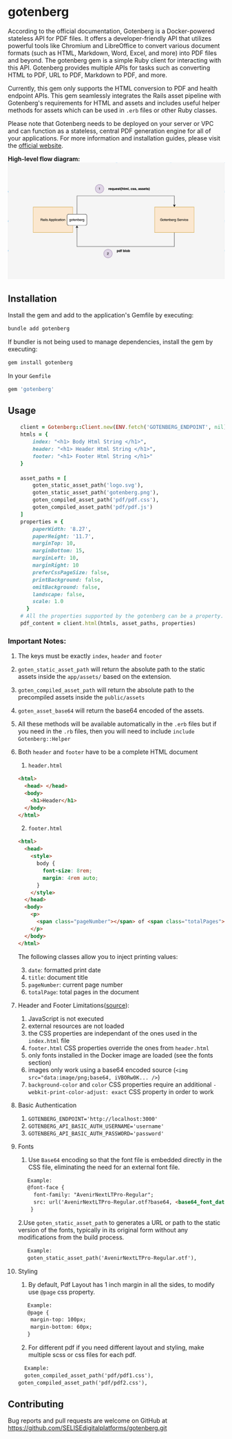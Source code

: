 # gotenberg

According to the official documentation, Gotenberg is a Docker-powered stateless API for PDF files. It offers a developer-friendly API that utilizes powerful tools like Chromium and LibreOffice to convert various document formats (such as HTML, Markdown, Word, Excel, and more) into PDF files and beyond. The gotenberg gem is a simple Ruby client for interacting with this API. Gotenberg provides multiple APIs for tasks such as converting HTML to PDF, URL to PDF, Markdown to PDF, and more.

Currently, this gem only supports the HTML conversion to PDF and health endpoint APIs. This gem seamlessly integrates the Rails asset pipeline with Gotenberg's requirements for HTML and assets and includes useful helper methods for assets which can be used in `.erb` files or other Ruby classes.

Please note that Gotenberg needs to be deployed on your server or VPC and can function as a stateless, central PDF generation engine for all of your applications. For more information and installation guides, please visit the [official website](https://gotenberg.dev).

**High-level flow diagram:**
![Alt text](./docs/diagram.png)

## Installation

Install the gem and add to the application's Gemfile by executing:

```bash
bundle add gotenberg
```

If bundler is not being used to manage dependencies, install the gem by executing:

```bash
gem install gotenberg
```

In your `Gemfile`

```bash
gem 'gotenberg'
```

## Usage

```ruby
    client = Gotenberg::Client.new(ENV.fetch('GOTENBERG_ENDPOINT', nil))
    htmls = {
        index: "<h1> Body Html String </h1>",
        header: "<h1> Header Html String </h1>",
        footer: "<h1> Footer Html String </h1>"
    }

    asset_paths = [
        goten_static_asset_path('logo.svg'),
        goten_static_asset_path('gotenberg.png'),
        goten_compiled_asset_path('pdf/pdf.css'),
        goten_compiled_asset_path('pdf/pdf.js')
    ]
    properties = {
        paperWidth: '8.27',
        paperHeight: '11.7',
        marginTop: 10,
        marginBottom: 15,
        marginLeft: 10,
        marginRight: 10
        preferCssPageSize: false,
        printBackground: false,
        omitBackground: false,
        landscape: false,
        scale: 1.0
      }
    # All the properties supported by the gotenberg can be a property. Check official gotenberg docs for more info
    pdf_content = client.html(htmls, asset_paths, properties)
```

### Important Notes:

1. The keys must be exactly `index`, `header` and `footer`
2. `goten_static_asset_path` will return the absolute path to the static assets inside the `app/assets/` based on the extension.
3. `goten_compiled_asset_path` will return the absolute path to the precompiled assets inside the `public/assets`
4. `goten_asset_base64` will return the base64 encoded of the assets.
5. All these methods will be available automatically in the `.erb` files but if you need in the `.rb` files, then you will need to include `include Gotenberg::Helper`
6. Both `header` and `footer` have to be a complete HTML document

   1. `header.html`

   ```html
   <html>
     <head> </head>
     <body>
       <h1>Header</h1>
     </body>
   </html>
   ```

   2. `footer.html`

   ```html
   <html>
     <head>
       <style>
         body {
           font-size: 8rem;
           margin: 4rem auto;
         }
       </style>
     </head>
     <body>
       <p>
         <span class="pageNumber"></span> of <span class="totalPages"></span>
       </p>
     </body>
   </html>
   ```

   The following classes allow you to inject printing values:

   3. `date`: formatted print date
   4. `title`: document title
   5. `pageNumber`: current page number
   6. `totalPage`: total pages in the document

7. Header and Footer Limitations([source](https://gotenberg.dev/docs/6.x/html)):
   1. JavaScript is not executed
   2. external resources are not loaded
   3. the CSS properties are independant of the ones used in the `index.html` file
   4. `footer.html` CSS properties override the ones from `header.html`
   5. only fonts installed in the Docker image are loaded (see the fonts section)
   6. images only work using a base64 encoded source (`<img src="data:image/png;base64, iVBORw0K... />`)
   7. `background-color` and `color` CSS properties require an additional `-webkit-print-color-adjust: exact` CSS property in order to work
8. Basic Authentication
   1. `GOTENBERG_ENDPOINT='http://localhost:3000'`
   2. `GOTENBERG_API_BASIC_AUTH_USERNAME='username'`
   3. `GOTENBERG_API_BASIC_AUTH_PASSWORD='password'`

9. Fonts
	1. Use `Base64` encoding so that the font file is embedded directly in the CSS file, eliminating the need for an external font file.
   ```html
      Example:
      @font-face {
        font-family: "AvenirNextLTPro-Regular";
        src: url('AvenirNextLTPro-Regular.otf?base64, <base64_font_data>') format('opentype');
       }
   ```
      2.Use `goten_static_asset_path` to generates a URL or path to the static version of the fonts, typically in its original form without any modifications from the build process.
   ```html
      Example:
      goten_static_asset_path('AvenirNextLTPro-Regular.otf'),
   ```

10. Styling
	1. By default, Pdf Layout has 1 inch margin in all the sides, to modify use `@page` css property.
    ```html
	   Example:
	   @page {
	    margin-top: 100px;
	    margin-bottom: 60px;
	   }
    ```
    2. For different pdf if you need different layout and styling, make multiple scss or css files for each pdf.
	 ```html
	   Example:
	   goten_compiled_asset_path('pdf/pdf1.css'),
    goten_compiled_asset_path('pdf/pdf2.css'),
	```
## Contributing

Bug reports and pull requests are welcome on GitHub at https://github.com/SELISEdigitalplatforms/gotenberg.git
